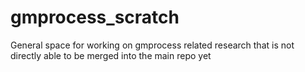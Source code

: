 # gmprocess_scratch
General space for working on gmprocess related research that is not directly able to be merged into the main repo yet
